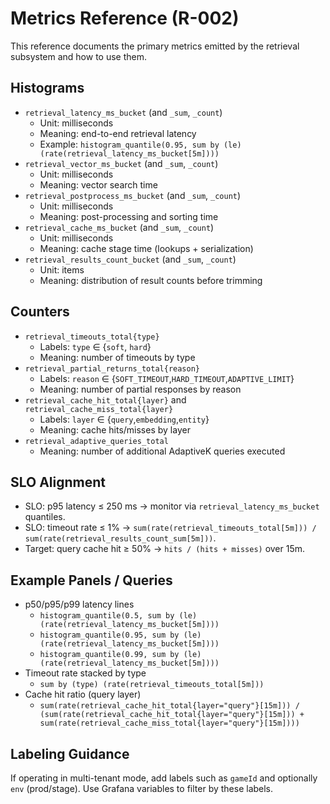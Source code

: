 # Metrics Reference (R-002)

This reference documents the primary metrics emitted by the retrieval subsystem and how to use them.

## Histograms

- `retrieval_latency_ms_bucket` (and `_sum`, `_count`)
	- Unit: milliseconds
	- Meaning: end-to-end retrieval latency
	- Example: `histogram_quantile(0.95, sum by (le) (rate(retrieval_latency_ms_bucket[5m])))`
- `retrieval_vector_ms_bucket` (and `_sum`, `_count`)
	- Unit: milliseconds
	- Meaning: vector search time
- `retrieval_postprocess_ms_bucket` (and `_sum`, `_count`)
	- Unit: milliseconds
	- Meaning: post-processing and sorting time
- `retrieval_cache_ms_bucket` (and `_sum`, `_count`)
	- Unit: milliseconds
	- Meaning: cache stage time (lookups + serialization)
- `retrieval_results_count_bucket` (and `_sum`, `_count`)
	- Unit: items
	- Meaning: distribution of result counts before trimming

## Counters

- `retrieval_timeouts_total{type}`
	- Labels: `type` ∈ {`soft`, `hard`}
	- Meaning: number of timeouts by type
- `retrieval_partial_returns_total{reason}`
	- Labels: `reason` ∈ {`SOFT_TIMEOUT`,`HARD_TIMEOUT`,`ADAPTIVE_LIMIT`}
	- Meaning: number of partial responses by reason
- `retrieval_cache_hit_total{layer}` and `retrieval_cache_miss_total{layer}`
	- Labels: `layer` ∈ {`query`,`embedding`,`entity`}
	- Meaning: cache hits/misses by layer
- `retrieval_adaptive_queries_total`
	- Meaning: number of additional AdaptiveK queries executed

## SLO Alignment

- SLO: p95 latency ≤ 250 ms → monitor via `retrieval_latency_ms_bucket` quantiles.
- SLO: timeout rate ≤ 1% → `sum(rate(retrieval_timeouts_total[5m])) / sum(rate(retrieval_results_count_sum[5m]))`.
- Target: query cache hit ≥ 50% → `hits / (hits + misses)` over 15m.

## Example Panels / Queries

- p50/p95/p99 latency lines
	- `histogram_quantile(0.5, sum by (le) (rate(retrieval_latency_ms_bucket[5m])))`
	- `histogram_quantile(0.95, sum by (le) (rate(retrieval_latency_ms_bucket[5m])))`
	- `histogram_quantile(0.99, sum by (le) (rate(retrieval_latency_ms_bucket[5m])))`
- Timeout rate stacked by type
	- `sum by (type) (rate(retrieval_timeouts_total[5m]))`
- Cache hit ratio (query layer)
	- `sum(rate(retrieval_cache_hit_total{layer="query"}[15m])) / (sum(rate(retrieval_cache_hit_total{layer="query"}[15m])) + sum(rate(retrieval_cache_miss_total{layer="query"}[15m])))`

## Labeling Guidance

If operating in multi-tenant mode, add labels such as `gameId` and optionally `env` (prod/stage). Use Grafana variables to filter by these labels.
